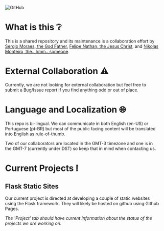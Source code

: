 ![GitHub](https://img.shields.io/github/license/sergiomoraes/backstreetboys) 

# What is this ❔

This is a shared repository and its maintenance is a collaboration effort by [Sergio Moraes, the God Father](https://github.com/sergiomoraes), [Felipe Nathan, the Jesus Christ](https://github.com/FelipeNathan), and [Nikolas Monteiro, the...hmm.. someone](https://github.com/Primuwidi).

# External Collaboration ⚠

Currently, we are not looking for external collaboration but feel free to submit a Bug/Issue report if you find anything odd or out of place.

# Language and Localization 🌐

This repo is bi-lingual. We can communicate in both English (en-US) or Portuguese (pt-BR) but most of the public facing content will be translated into English as rule-of-thumb.

Two of our collaborators are located in the GMT-3 timezone and one is in the GMT-7 (currently under DST) so keep that in mind when contacting us.

# Current Projects ❕

## Flask Static Sites

Our current project is directed at developing a couple of static websites using the Flask framework. They will likely be hosted on github using Github Pages. 

_The 'Project' tab should have current information about the status of the projects we are working on._
